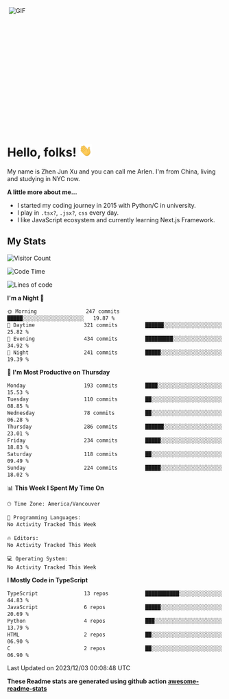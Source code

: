<img align="right" alt="GIF" src="https://media.giphy.com/media/xUA7bdpLxQhsSQdyog/giphy.gif" width="500" height="320" />

# Hello, folks! <img src="https://raw.githubusercontent.com/arlenxuzj/arlenxuzj/master/assets/wave.gif" width="30px">

My name is Zhen Jun Xu and you can call me Arlen. I'm from China, living and studying in NYC now.

**A little more about me...**

 - I started my coding journey in 2015 with Python/C in university.
 - I play in `.tsx?`, `.jsx?`, `css` every day.
 - I like JavaScript ecosystem and currently learning Next.js Framework.

## My Stats

![Visitor Count](https://komarev.com/ghpvc/?username=arlenxuzj&color=blue&label=Profile+Views)

<!--START_SECTION:waka-->
![Code Time](http://img.shields.io/badge/Code%20Time-3%2C340%20hrs%2022%20mins-blue)

![Lines of code](https://img.shields.io/badge/From%20Hello%20World%20I%27ve%20Written-1.6%20million%20lines%20of%20code-blue)

**I'm a Night 🦉** 

```text
🌞 Morning                247 commits         █████░░░░░░░░░░░░░░░░░░░░   19.87 % 
🌆 Daytime                321 commits         ██████░░░░░░░░░░░░░░░░░░░   25.82 % 
🌃 Evening                434 commits         █████████░░░░░░░░░░░░░░░░   34.92 % 
🌙 Night                  241 commits         █████░░░░░░░░░░░░░░░░░░░░   19.39 % 
```
📅 **I'm Most Productive on Thursday** 

```text
Monday                   193 commits         ████░░░░░░░░░░░░░░░░░░░░░   15.53 % 
Tuesday                  110 commits         ██░░░░░░░░░░░░░░░░░░░░░░░   08.85 % 
Wednesday                78 commits          ██░░░░░░░░░░░░░░░░░░░░░░░   06.28 % 
Thursday                 286 commits         ██████░░░░░░░░░░░░░░░░░░░   23.01 % 
Friday                   234 commits         █████░░░░░░░░░░░░░░░░░░░░   18.83 % 
Saturday                 118 commits         ██░░░░░░░░░░░░░░░░░░░░░░░   09.49 % 
Sunday                   224 commits         █████░░░░░░░░░░░░░░░░░░░░   18.02 % 
```


📊 **This Week I Spent My Time On** 

```text
🕑︎ Time Zone: America/Vancouver

💬 Programming Languages: 
No Activity Tracked This Week

🔥 Editors: 
No Activity Tracked This Week

💻 Operating System: 
No Activity Tracked This Week
```

**I Mostly Code in TypeScript** 

```text
TypeScript               13 repos            ███████████░░░░░░░░░░░░░░   44.83 % 
JavaScript               6 repos             █████░░░░░░░░░░░░░░░░░░░░   20.69 % 
Python                   4 repos             ███░░░░░░░░░░░░░░░░░░░░░░   13.79 % 
HTML                     2 repos             ██░░░░░░░░░░░░░░░░░░░░░░░   06.90 % 
C                        2 repos             ██░░░░░░░░░░░░░░░░░░░░░░░   06.90 % 
```




 Last Updated on 2023/12/03 00:08:48 UTC
<!--END_SECTION:waka-->

**These Readme stats are generated using github action [awesome-readme-stats](https://github.com/anmol098/waka-readme-stats)**

